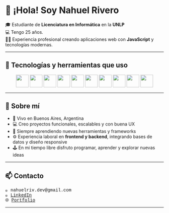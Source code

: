 # 👋 ¡Hola! Soy Nahuel Rivero


🎓 Estudiante de **Licenciatura en Informática** en la **UNLP**  
💻 Tengo 25 años.  
👨‍💻 Experiencia profesional creando aplicaciones web con **JavaScript** y tecnologías modernas.

---

## 🧠 Tecnologías y herramientas que uso

<p align="center">
  <img src="https://cdn.jsdelivr.net/gh/devicons/devicon/icons/java/java-original.svg" width="40" height="40"/> 
  <img src="https://cdn.jsdelivr.net/gh/devicons/devicon/icons/javascript/javascript-original.svg" width="40" height="40"/> 
  <img src="https://cdn.jsdelivr.net/gh/devicons/devicon/icons/react/react-original.svg" width="40" height="40"/> 
  <img src="https://cdn.jsdelivr.net/gh/devicons/devicon/icons/mysql/mysql-original.svg" width="40" height="40"/> 
  <img src="https://cdn.jsdelivr.net/gh/devicons/devicon/icons/jquery/jquery-original.svg" width="40" height="40"/> 
  <img src="https://cdn.jsdelivr.net/gh/devicons/devicon/icons/html5/html5-original.svg" width="40" height="40"/> 
  <img src="https://cdn.jsdelivr.net/gh/devicons/devicon/icons/css3/css3-original.svg" width="40" height="40"/> 
  <img src="https://cdn.jsdelivr.net/gh/devicons/devicon/icons/git/git-original.svg" width="40" height="40"/> 
  <img src="https://cdn.jsdelivr.net/gh/devicons/devicon/icons/notion/notion-original.svg" width="40" height="40"/>
  <img src="https://cdn.jsdelivr.net/gh/devicons/devicon/icons/vscode/vscode-original.svg" width="40" height="40"/>
</p>


---

## 🧩 Sobre mí

- 📍 Vivo en Buenos Aires, Argentina  
- 💻 Creo proyectos funcionales, escalables y con buena UX  
- 🌱 Siempre aprendiendo nuevas herramientas y frameworks  
- ⚙️ Experiencia laboral en **frontend y backend**, integrando bases de datos y diseño responsive  
- 🕹️ En mi tiempo libre disfruto programar, aprender y explorar nuevas ideas  

---

## 📫 Contacto

<p style="font-family: 'Courier New', monospace;">
📧 nahuelriv.dev@gmail.com<br>
💼 <a href="https://www.linkedin.com/">LinkedIn</a><br>
🌐 <a href="https://">Portfolio</a>
</p>

---

